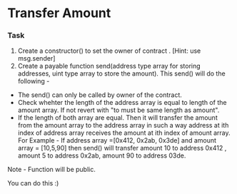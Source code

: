 # Transfer Amount

### Task

1. Create a constructor() to set the owner of contract . [Hint: use msg.sender]
2. Create a payable function send(address type array for storing addresses, uint type array to store the amount). This send() will do the following -

- The send() can only be called by owner of the contract.
- Check whehter the length of the address array is equal to length of the amount array. If not revert with "to must be same length as amount".
- If the length of both array are equal. Then it will transfer the amount from the amount array to the address array in such a way address at ith index of address array receives the amount at ith index of amount array. For Example - If address array =[0x412, 0x2ab, 0x3de] and amount array = [10,5,90] then send() will transfer amount 10 to address 0x412 , amount 5 to address 0x2ab, amount 90 to address 03de.

Note - Function will be public.

You can do this :)
